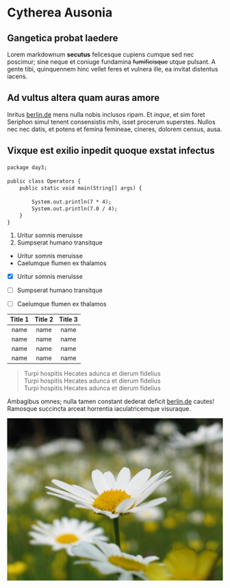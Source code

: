# Cytherea Ausonia

## Gangetica probat laedere

Lorem markdownum **secutus** felicesque cupiens cumque sed nec poscimur; sine neque
et coniuge fundamina ~~fumificisque~~ utque pulsant. A gente tibi, quinquennem hinc
vellet feres et vulnera ille, ea invitat distentus iacens.

## Ad vultus altera quam auras amore

Inritus [berlin.de](http://berlin.de) mens nulla nobis inclusos ripam. Et *inque*, et sim foret Seriphon
simul tenent consensistis mihi, isset procerum superstes. Nullos nec nec datis,
et potens et femina femineae, cineres, dolorem census, ausa.

## Vixque est exilio inpedit quoque exstat infectus

````
package day3;

public class Operators {
    public static void main(String[] args) {

        System.out.println(7 * 4);
        System.out.println(7.0 / 4);
    }
}
````


1. Uritur somnis meruisse 
2. Sumpserat humano transitque 

-  Uritur somnis meruisse 
- Caelumque flumen ex thalamos

 * [x] Uritur somnis meruisse 
 * [ ] Sumpserat humano transitque 
 * [ ] Caelumque flumen ex thalamos
 
 
 
 Title 1| Title 2 |Title 3
 :---:|:---:|:---:|
 name| name | name|
 name| name | name|
 name| name | name|
 name| name | name|


> Turpi hospitis Hecates adunca et dierum fidelius <br>
> Turpi hospitis Hecates adunca et dierum fidelius <br>
> Turpi hospitis Hecates adunca et dierum fidelius <br>




Ambagibus omnes; nulla tamen constant dederat deficit [berlin.de](http://berlin.de) cautes! Ramosque succincta arceat
horrentia iaculatricemque visuraque.

 
![MD Logo](images/daisys.jpg)
